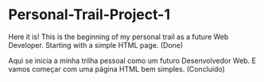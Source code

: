# Personal-Trail-Project-1
Here it is! This is the beginning of my personal trail as a future Web Developer. Starting with a simple HTML page. (Done)

Aqui se inicia a minha trilha pessoal como um futuro Desenvolvedor Web. E vamos começar com uma página HTML bem simples. (Concluído)
